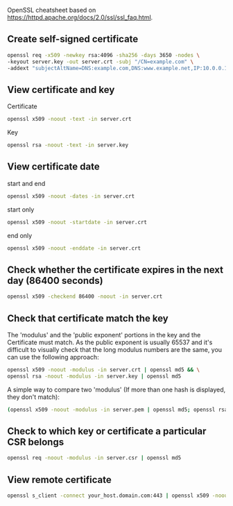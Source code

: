 OpenSSL cheatsheet based on https://httpd.apache.org/docs/2.0/ssl/ssl_faq.html.

## Create self-signed certificate
```sh
openssl req -x509 -newkey rsa:4096 -sha256 -days 3650 -nodes \
-keyout server.key -out server.crt -subj "/CN=example.com" \
-addext "subjectAltName=DNS:example.com,DNS:www.example.net,IP:10.0.0.1"
```

## View certificate and key
Certificate
```sh
openssl x509 -noout -text -in server.crt
```
Key
```sh
openssl rsa -noout -text -in server.key
```

## View certificate date
start and end
```sh
openssl x509 -noout -dates -in server.crt
```
start only
```sh
openssl x509 -noout -startdate -in server.crt
```
end only
```sh
openssl x509 -noout -enddate -in server.crt
```

## Check whether the certificate expires in the next day (86400 seconds)
```sh
openssl x509 -checkend 86400 -noout -in server.crt
```

## Check that certificate match the key
The 'modulus' and the 'public exponent' portions in the key and the Certificate must match. As the public exponent is usually 65537 and it's difficult to visually check that the long modulus numbers are the same, you can use the following approach:
```sh
openssl x509 -noout -modulus -in server.crt | openssl md5 && \
openssl rsa -noout -modulus -in server.key | openssl md5
```


A simple way to compare two 'modulus' (If more than one hash is displayed, they don't match):
```sh
(openssl x509 -noout -modulus -in server.pem | openssl md5; openssl rsa -noout -modulus -in server.key | openssl md5) | uniq
```

## Check to which key or certificate a particular CSR belongs
```sh
openssl req -noout -modulus -in server.csr | openssl md5
```

## View remote certificate
```sh
openssl s_client -connect your_host.domain.com:443 | openssl x509 -noout -text
```
